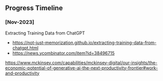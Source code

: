 ## Progress Timeline
### [Nov-2023]
Extracting Training Data from ChatGPT
- https://not-just-memorization.github.io/extracting-training-data-from-chatgpt.html
- https://news.ycombinator.com/item?id=38496715

https://www.mckinsey.com/capabilities/mckinsey-digital/our-insights/the-economic-potential-of-generative-ai-the-next-productivity-frontier#work-and-productivity
